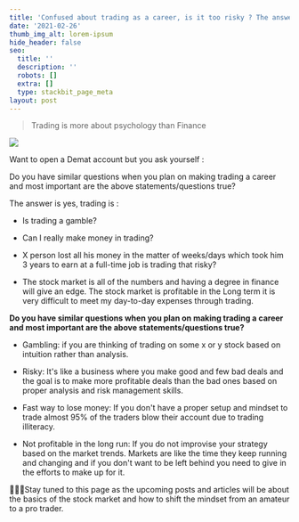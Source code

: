 ```yaml
---
title: 'Confused about trading as a career, is it too risky ? The answer is yes.'
date: '2021-02-26'
thumb_img_alt: lorem-ipsum
hide_header: false
seo:
  title: ''
  description: ''
  robots: []
  extra: []
  type: stackbit_page_meta
layout: post
---
```

> Trading is more about psychology than Finance

![](https://s.wsj.net/public/resources/images/ON-BW186\_bullbe_B620\_20161019152703.jpg)

Want to open a Demat account but you ask yourself :

Do you have similar questions when you plan on making trading a career and most important are the above statements/questions true?

The answer is yes, trading is :

*   Is trading a gamble?

*   Can I really make money in trading?

*   X person lost all his money in the matter of weeks/days which took him 3 years to earn at a full-time job is trading that risky?

*   The stock market is all of the numbers and having a degree in finance will give an edge. The stock market is profitable in the Long term it is very difficult to meet my day-to-day expenses through trading. 

**Do you have similar questions when you plan on making trading a career and most important are the above statements/questions true?**

*   Gambling: if you are thinking of trading on some x or y stock based on intuition rather than analysis.

*   Risky: It's like a business where you make good and few bad deals and the goal is to make more profitable deals than the bad ones based on proper analysis and risk management skills.

*   Fast way to lose money: If you don't have a proper setup and mindset to trade almost 95% of the traders blow their account due to trading illiteracy.

*   Not profitable in the long run: If you do not improvise your strategy based on the market trends. Markets are like the time they keep running and changing and if you don't want to be left behind you need to give in the efforts to make up for it.



👨🏼‍💻Stay tuned to this page as the upcoming posts and articles will be about the basics of the stock market and how to shift the mindset from an amateur to a pro trader.
